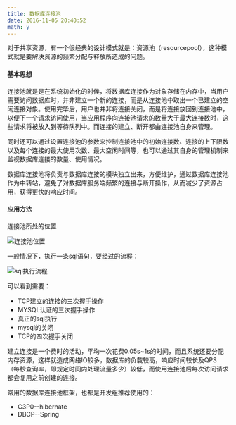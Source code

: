 ```yaml
---
title: 数据库连接池
date: 2016-11-05 20:40:52
math: y
---
```

对于共享资源，有一个很经典的设计模式就是：资源池（resourcepool），这种模式就是要解决资源的频繁分配与释放所造成的问题。

#### 基本思想
连接池就是是在系统初始化的时候，将数据库连接作为对象存储在内存中，当用户需要访问数据库时，并非建立一个新的连接，而是从连接池中取出一个已建立的空闲连接对象。使用完毕后，用户也并非将连接关闭，而是将连接放回到连接池中，以便下一个请求访问使用，当应用程序向连接池请求的数量大于最大连接数时，这些请求将被放入到等待队列中。而连接的建立、断开都由连接池自身来管理。


同时还可以通过设置连接池的参数来控制连接池中的初始连接数、连接的上下限数以及每个连接的最大使用次数、最大空闲时间等，也可以通过其自身的管理机制来监视数据库连接的数量、使用情况。


数据库连接池将负责与数据库连接的模块独立出来，方便维护，通过数据库连接池作为中转站，避免了对数据库服务端频繁的连接与断开操作，从而减少了资源占用，获得更快的响应时间。

#### 应用方法
连接池所处的位置

![连接池位置](http://i4.bvimg.com/595056/897913684d26bcf4.png)

一般情况下，执行一条sql语句，要经过的流程：

![sql执行流程](http://i4.bvimg.com/595056/be6e6f7c75d2cc75.png)

可以看到需要：
- TCP建立的连接的三次握手操作
- MYSQL认证的三次握手操作
- 真正的sql执行
- mysql的关闭
- TCP的四次握手关闭

建立连接是一个费时的活动，平均一次花费0.05s~1s的时间，而且系统还要分配内存资源，这样就造成网络IO较多，数据库的负载较高，响应时间较长及QPS（每秒查询率，即规定时间内处理流量多少）较低，而使用连接池后每次访问请求都会复用之前创建的连接。

常用的数据库连接池框架，也都是开发组推荐使用的：
- C3P0--hibernate
- DBCP--Spring